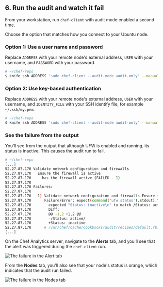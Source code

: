 ## 6. Run the audit and watch it fail

From your workstation, run `chef-client` with audit mode enabled a second time.

Choose the option that matches how you connect to your Ubuntu node.

### Option 1: Use a user name and password

Replace <code class="placeholder">ADDRESS</code> with your remote node's external address, <code class="placeholder">USER</code> with your username, and <code class="placeholder">PASSWORD</code> with your password.

```bash
# ~/chef-repo
$ knife ssh ADDRESS 'sudo chef-client --audit-mode audit-only' --manual-list --ssh-user USER --ssh-password 'PASSWORD'
```

### Option 2: Use key-based authentication

Replace <code class="placeholder">ADDRESS</code> with your remote node's external address, <code class="placeholder">USER</code> with your username, and <code class="placeholder">IDENTITY\_FILE</code> with your SSH identify file, for example <code class="file-path">~/.ssh/my.pem</code>.

```bash
# ~/chef-repo
$ knife ssh ADDRESS 'sudo chef-client --audit-mode audit-only' --manual-list --ssh-user USER --identity-file IDENTITY_FILE
```

### See the failure from the output

You'll see from the output that although UFW is enabled and running, its status is inactive. This causes the audit run to fail.

```bash
# ~/chef-repo
[...]
52.27.87.170 Validate network configuration and firewalls
52.27.87.170   Ensure the firewall is active
52.27.87.170     has the firewall active (FAILED - 1)
52.27.87.170
52.27.87.170 Failures:
52.27.87.170
52.27.87.170   1) Validate network configuration and firewalls Ensure the firewall is active has the firewall active
52.27.87.170      Failure/Error: expect(command('ufw status').stdout).to match(/Status: active/)
52.27.87.170        expected "Status: inactive\n" to match /Status: active/
52.27.87.170        Diff:
52.27.87.170        @@ -1,2 +1,2 @@
52.27.87.170        -/Status: active/
52.27.87.170        +Status: inactive
52.27.87.170      # /var/chef/cache/cookbooks/audit/recipes/default.rb:21:in `block (3 levels) in from_file'
[...]
```

On the Chef Analytics server, navigate to the **Alerts** tab, and you'll see that the alert was triggered during the `chef-client` run.

![The failure in the Alert tab](chef-analytics/compliance-alert-failure.png)

From the **Nodes** tab, you'll also see that your node's status is orange, which indicates that the audit run failed.

![The failure in the Nodes tab](chef-analytics/compliance-node-failure.png)
